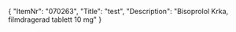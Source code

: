 {
  "ItemNr": "070263",
  "Title": "test",
  "Description": "Bisoprolol Krka, filmdragerad tablett 10 mg"
}